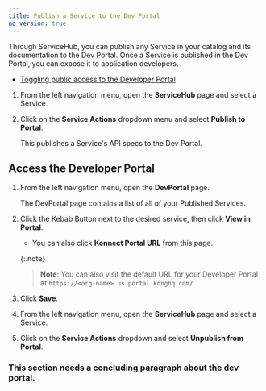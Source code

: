 ```yaml
---
title: Publish a Service to the Dev Portal
no_version: true
---
```


Through ServiceHub, you can publish any Service in your catalog and its
documentation to the Dev Portal. Once a Service is published in the Dev Portal, you can expose it to application developers.

* [Toggling public access to the Developer Portal](#access)

1. From the left navigation menu, open the **ServiceHub** page and select a
Service.

2. Click on the **Service Actions** dropdown menu and select **Publish to Portal**.

    This publishes a Service's API specs to the Dev Portal.

## Access the Developer Portal

1. From the left navigation menu, open the **DevPortal** page.

    The DevPortal page contains a list of all of your Published Services. 

2. Click the Kebab Button next to the desired service, then click **View in Portal**.
    
    * You can also click **Konnect Portal URL** from this page.

    {:.note}
    >**Note**: You can also visit the default URL for your Developer Portal at `https://<org-name>.us.portal.konghq.com/`


3. Click **Save**.

1. From the left navigation menu, open the **ServiceHub** page and select a Service.

2. Click on the **Service Actions** dropdown and select **Unpublish from Portal**.


### This section needs a concluding paragraph about the dev portal. 